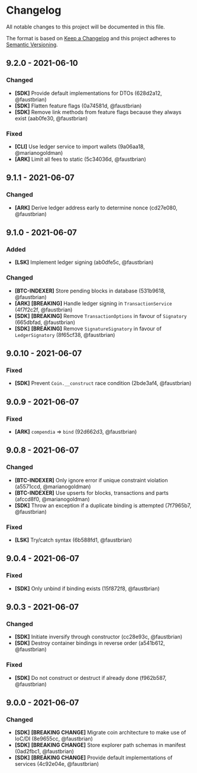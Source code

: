 # Changelog

All notable changes to this project will be documented in this file.

The format is based on [Keep a Changelog](http://keepachangelog.com/en/1.0.0/)
and this project adheres to [Semantic Versioning](http://semver.org/spec/v2.0.0.html).

## 9.2.0 - 2021-06-10

### Changed

- **[SDK]** Provide default implementations for DTOs (628d2a12, @faustbrian)
- **[SDK]** Flatten feature flags (0a74581d, @faustbrian)
- **[SDK]** Remove link methods from feature flags because they always exist (aab0fe30, @faustbrian)

### Fixed

- **[CLI]** Use ledger service to import wallets (9a06aa18, @marianogoldman)
- **[ARK]** Limit all fees to static (5c34036d, @faustbrian)

## 9.1.1 - 2021-06-07

### Changed

- **[ARK]** Derive ledger address early to determine nonce (cd27e080, @faustbrian)

## 9.1.0 - 2021-06-07

### Added

- **[LSK]** Implement ledger signing (ab0dfe5c, @faustbrian)

### Changed

- **[BTC-INDEXER]** Store pending blocks in database (531b9618, @faustbrian)
- **[ARK]** **[BREAKING]** Handle ledger signing in `TransactionService` (4f7f2c2f, @faustbrian)
- **[SDK]** **[BREAKING]** Remove `TransactionOptions` in favour of `Signatory` (665dbfad, @faustbrian)
- **[SDK]** **[BREAKING]** Remove `SignatureSignatory` in favour of `LedgerSignatory` (8f65cf38, @faustbrian)

## 9.0.10 - 2021-06-07

### Fixed

- **[SDK]** Prevent `Coin.__construct` race condition (2bde3af4, @faustbrian)

## 9.0.9 - 2021-06-07

### Fixed

- **[ARK]** `compendia` => `bind` (92d662d3, @faustbrian)

## 9.0.8 - 2021-06-07

### Changed

- **[BTC-INDEXER]** Only ignore error if unique constraint violation (a5571ccd, @marianogoldman)
- **[BTC-INDEXER]** Use upserts for blocks, transactions and parts (afccd8f0, @marianogoldman)
- **[SDK]** Throw an exception if a duplicate binding is attempted (7f7965b7, @faustbrian)

### Fixed

- **[LSK]** Try/catch syntax (6b588fd1, @faustbrian)

## 9.0.4 - 2021-06-07

### Fixed

- **[SDK]** Only unbind if binding exists (15f872f8, @faustbrian)

## 9.0.3 - 2021-06-07

### Changed

- **[SDK]** Initiate inversify through constructor (cc28e93c, @faustbrian)
- **[SDK]** Destroy container bindings in reverse order (a541b612, @faustbrian)

### Fixed

- **[SDK]** Do not construct or destruct if already done (f962b587, @faustbrian)

## 9.0.0 - 2021-06-07

### Changed

- **[SDK]** **[BREAKING CHANGE]** Migrate coin architecture to make use of IoC/DI (8e9655cc, @faustbrian)
- **[SDK]** **[BREAKING CHANGE]** Store explorer path schemas in manifest (0ad2fbc1, @faustbrian)
- **[SDK]** **[BREAKING CHANGE]** Provide default implementations of services (4c92e04e, @faustbrian)
